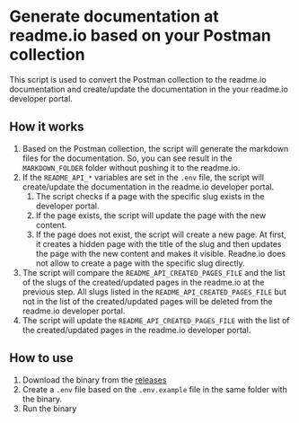 # Generate documentation at readme.io based on your Postman collection

This script is used to convert the Postman collection to the readme.io documentation and create/update the documentation in the your readme.io developer portal.

## How it works

1. Based on the Postman collection, the script will generate the markdown files for the documentation. So, you can see result in the `MARKDOWN_FOLDER` folder without pushing it to the readme.io.
2. If the `README_API_*` variables are set in the `.env` file, the script will create/update the documentation in the readme.io developer portal.
   1. The script checks if a page with the specific slug exists in the developer portal.
   2. If the page exists, the script will update the page with the new content.
   3. If the page does not exist, the script will create a new page. At first, it creates a hidden page with the title of the slug and then updates the page with the new content and makes it visible. Readne.io does not allow to create a page with the specific slug directly.
3. The script will compare the `README_API_CREATED_PAGES_FILE` and the list of the slugs of the created/updated pages in the readme.io at the previous step. All slugs listed in the `README_API_CREATED_PAGES_FILE` but not in the list of the created/updated pages will be deleted from the readme.io developer portal.
4. The script will update the `README_API_CREATED_PAGES_FILE` with the list of the created/updated pages in the readme.io developer portal.

## How to use

1. Download the binary from the [releases](/releases)
2. Create a `.env` file based on the `.env.example` file in the same folder with the binary.
3. Run the binary 
